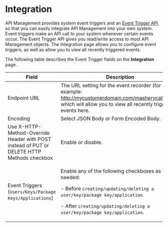 ﻿---
sidebar_position: 1
---

# Integration

<head>
  <meta name="guidename" content="API Management"/>
  <meta name="context" content="GUID-8283eb11-1bde-47a8-bb28-3ec5b31d01fc"/>
</head>

API Management provides system event triggers and an [Event Trigger API](event-trigger-api.htm) so that you can easily integrate API Management into your own system. Event triggers make an API call to your system whenever certain events occur. The Event Trigger API gives you read/write access to most API Management objects. The Integration page allows you to configure event triggers, as well as allow you to view all recently triggered events.

The following table describes the Event Trigger fields on the **Integration** page. 

|**Field** |**Description** |
| ------- | -------- |
|Endpoint URL|The URL setting for the event recorder (for example: http://mycustomerdomain.com/masherycallbacks) which will allow you to view all recently triggered events here. |
|Encoding|Select JSON Body or Form Encoded Body. |
|Use X-HTTP-Method-Override Header with POST instead of PUT or DELETE HTTP Methods checkbox |Enable or disable. |
|Event Triggers (`Users/Keys/Package Keys/Applications`)|<p>Enable any of the following checkboxes as needed: </p><p>- Before `creating/updating/deleting a user/key/package key/application`. </p><p>- After `creating/updating/deleting a user/key/package key/application`. </p>|

